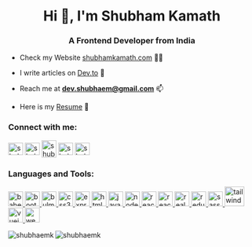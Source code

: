 <h1 align="center">Hi 👋, I'm Shubham Kamath</h1>
<h3 align="center">A Frontend Developer from India</h3>


- Check my Website [shubhamkamath.com](www.shubhamkamath.com) 👨‍💻 

- I write articles on [Dev.to](https://dev.to/shubhamk) 📝

- Reach me at **dev.shubhaem@gmail.com** 📫 

- Here is my [Resume](https://shubhamkamath.com/static/media/resume.0c01c866.pdf) 📄

<h3 align="left">Connect with me:</h3>
<p align="left">
<a href="https://dev.to/shubhamk" target="blank"><img align="center" src="https://cdn.jsdelivr.net/npm/simple-icons@3.0.1/icons/dev-dot-to.svg" alt="shubhamk" height="25" width="30" /></a>
<a href="https://twitter.com/shubham_kamath" target="blank"><img align="center" src="https://cdn.jsdelivr.net/npm/simple-icons@3.0.1/icons/twitter.svg" alt="shubham_kamath" height="25" width="30" /></a>
<a href="https://linkedin.com/in/shubham-kamath" target="blank"><img align="center" src="https://cdn.jsdelivr.net/npm/simple-icons@3.0.1/icons/linkedin.svg" alt="shubham-kamath" height="35" width="30" /></a>
<a href="https://fb.com/shubhmkamath" target="blank"><img align="center" src="https://cdn.jsdelivr.net/npm/simple-icons@3.0.1/icons/facebook.svg" alt="shubhmkamath" height="25" width="30" /></a>
<a href="https://instagram.com/shubham_kamath" target="blank"><img align="center" src="https://cdn.jsdelivr.net/npm/simple-icons@3.0.1/icons/instagram.svg" alt="shubham_kamath" height="25" width="30" /></a>
</p>

<h3 align="left">Languages and Tools:</h3>
<p align="left"> <a href="https://babeljs.io/" target="_blank"> <img src="https://www.vectorlogo.zone/logos/babeljs/babeljs-icon.svg" alt="babel" width="30" height="30"/> </a> <a href="https://getbootstrap.com" target="_blank"> <img src="https://devicons.github.io/devicon/devicon.git/icons/bootstrap/bootstrap-plain.svg" alt="bootstrap" width="30" height="30"/> </a> <a href="https://bulma.io/" target="_blank"> <img src="https://raw.githubusercontent.com/gilbarbara/logos/804dc257b59e144eaca5bc6ffd16949752c6f789/logos/bulma.svg" alt="bulma" width="30" height="30"/> </a> <a href="https://www.w3schools.com/css/" target="_blank"> <img src="https://devicons.github.io/devicon/devicon.git/icons/css3/css3-original-wordmark.svg" alt="css3" width="30" height="30"/> </a> <a href="https://expressjs.com" target="_blank"> <img src="https://devicons.github.io/devicon/devicon.git/icons/express/express-original-wordmark.svg" alt="express" width="30" height="30"/> </a> <a href="https://www.w3.org/html/" target="_blank"> <img src="https://devicons.github.io/devicon/devicon.git/icons/html5/html5-original-wordmark.svg" alt="html5" width="30" height="30"/> </a> <a href="https://developer.mozilla.org/en-US/docs/Web/JavaScript" target="_blank"> <img src="https://devicons.github.io/devicon/devicon.git/icons/javascript/javascript-original.svg" alt="javascript" width="30" height="30"/> </a> <a href="https://nodejs.org" target="_blank"> <img src="https://devicons.github.io/devicon/devicon.git/icons/nodejs/nodejs-original-wordmark.svg" alt="nodejs" width="30" height="30"/> </a> <a href="https://reactjs.org/" target="_blank"> <img src="https://devicons.github.io/devicon/devicon.git/icons/react/react-original-wordmark.svg" alt="react" width="30" height="30"/> </a> <a href="https://reactnative.dev/" target="_blank"> <img src="https://reactnative.dev/img/header_logo.svg" alt="reactnative" width="30" height="30"/> </a> <a href="https://realm.io/" target="_blank"> <img src="https://raw.githubusercontent.com/bestofjs/bestofjs-webui/8665e8c267a0215f3159df28b33c365198101df5/public/logos/realm.svg" alt="realm" width="30" height="30"/> </a> <a href="https://redux.js.org" target="_blank"> <img src="https://devicons.github.io/devicon/devicon.git/icons/redux/redux-original.svg" alt="redux" width="30" height="30"/> </a> <a href="https://sass-lang.com" target="_blank"> <img src="https://devicons.github.io/devicon/devicon.git/icons/sass/sass-original.svg" alt="sass" width="30" height="30"/> </a> <a href="https://tailwindcss.com/" target="_blank"> <img src="https://www.vectorlogo.zone/logos/tailwindcss/tailwindcss-icon.svg" alt="tailwind" width="40" height="40"/> </a> <a href="https://vuejs.org/" target="_blank"> <img src="https://devicons.github.io/devicon/devicon.git/icons/vuejs/vuejs-original-wordmark.svg" alt="vuejs" width="30" height="30"/> </a> <a href="https://webpack.js.org" target="_blank"> <img src="https://devicons.github.io/devicon/devicon.git/icons/webpack/webpack-original.svg" alt="webpack" width="30" height="30"/> </a> </p>

<p><img align="left" src="https://github-readme-stats.vercel.app/api/top-langs?username=shubhaemk&show_icons=true&hide=contribs,prs&cache_seconds=86400&theme=tokyonight" alt="shubhaemk" /></p>
<p><img align="left" src="https://github-readme-stats.vercel.app/api?username=shubhaemk&show_icons=true&locale=en&theme=tokyonight" alt="shubhaemk" /></p>
